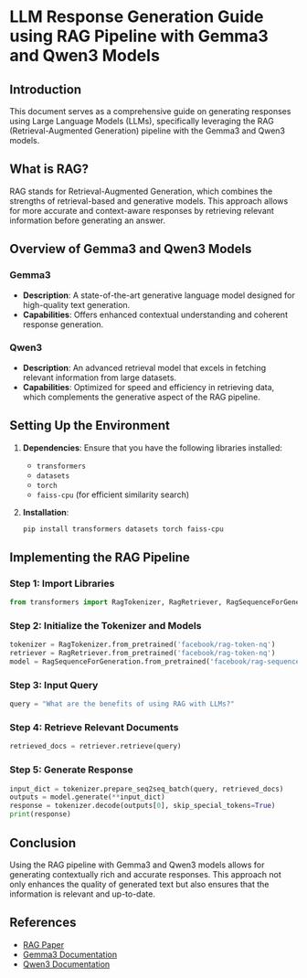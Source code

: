 # LLM Response Generation Guide using RAG Pipeline with Gemma3 and Qwen3 Models

## Introduction
This document serves as a comprehensive guide on generating responses using Large Language Models (LLMs), specifically leveraging the RAG (Retrieval-Augmented Generation) pipeline with the Gemma3 and Qwen3 models. 

## What is RAG?
RAG stands for Retrieval-Augmented Generation, which combines the strengths of retrieval-based and generative models. This approach allows for more accurate and context-aware responses by retrieving relevant information before generating an answer.

## Overview of Gemma3 and Qwen3 Models
### Gemma3
- **Description**: A state-of-the-art generative language model designed for high-quality text generation.
- **Capabilities**: Offers enhanced contextual understanding and coherent response generation.

### Qwen3
- **Description**: An advanced retrieval model that excels in fetching relevant information from large datasets.
- **Capabilities**: Optimized for speed and efficiency in retrieving data, which complements the generative aspect of the RAG pipeline.

## Setting Up the Environment
1. **Dependencies**: Ensure that you have the following libraries installed:
   - `transformers`
   - `datasets`
   - `torch`
   - `faiss-cpu` (for efficient similarity search)

2. **Installation**:
   ```bash
   pip install transformers datasets torch faiss-cpu
   ```

## Implementing the RAG Pipeline
### Step 1: Import Libraries
```python
from transformers import RagTokenizer, RagRetriever, RagSequenceForGeneration
```  

### Step 2: Initialize the Tokenizer and Models
```python
tokenizer = RagTokenizer.from_pretrained('facebook/rag-token-nq')
retriever = RagRetriever.from_pretrained('facebook/rag-token-nq')
model = RagSequenceForGeneration.from_pretrained('facebook/rag-sequence-nq')
```

### Step 3: Input Query
```python
query = "What are the benefits of using RAG with LLMs?"
```  

### Step 4: Retrieve Relevant Documents
```python
retrieved_docs = retriever.retrieve(query)
```  

### Step 5: Generate Response
```python
input_dict = tokenizer.prepare_seq2seq_batch(query, retrieved_docs)
outputs = model.generate(**input_dict)
response = tokenizer.decode(outputs[0], skip_special_tokens=True)
print(response)
```

## Conclusion
Using the RAG pipeline with Gemma3 and Qwen3 models allows for generating contextually rich and accurate responses. This approach not only enhances the quality of generated text but also ensures that the information is relevant and up-to-date.

## References
- [RAG Paper](https://arxiv.org/abs/2005.11401)
- [Gemma3 Documentation](https://example.com/gemma3)
- [Qwen3 Documentation](https://example.com/qwen3)
